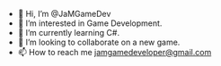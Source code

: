 - 👋 Hi, I’m @JaMGameDev
- 👀 I’m interested in Game Development.
- 🌱 I’m currently learning C#.
- 💞️ I’m looking to collaborate on a new game.
- 📫 How to reach me jamgamedeveloper@gmail.com

<!---
JaMGameDev/JaMGameDev is a ✨ special ✨ repository because its `README.md` (this file) appears on your GitHub profile.
You can click the Preview link to take a look at your changes.
--->
